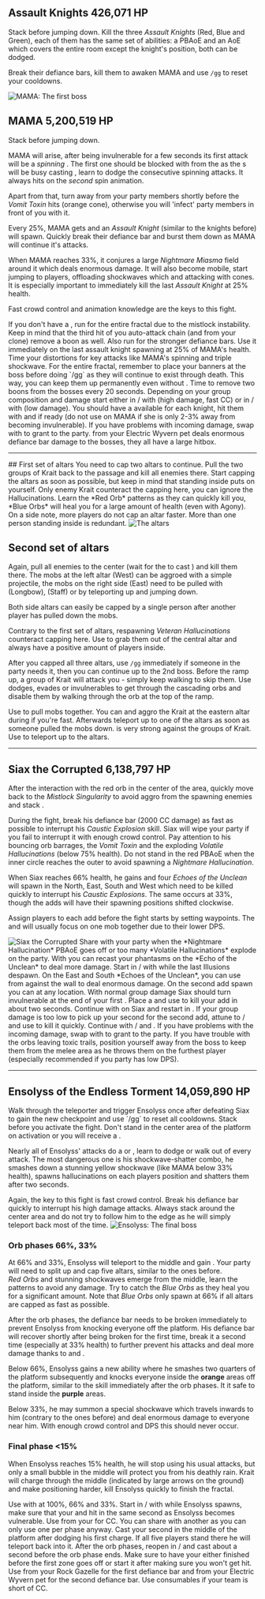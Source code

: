 ## Assault Knights <Item id="50082" text="false"/><Label>426,071 HP</Label>
Stack <Boon name="might"/> before jumping down. Kill the three *Assault Knights* (Red, Blue and Green), each of them has the same set of abilities: a PBAoE <Control name="knockdown"/> and an AoE <Control name="pull"/> which covers the entire room except the knight's position, both can be dodged.

Break their defiance bars, kill them to awaken MAMA and use `/gg` to reset your cooldowns.

<Image src="fractals/nightmare/images/mama.jpg" title="MAMA: The first boss"/>

## <Boss/> MAMA <Item id="50082" text="false"/><Label>5,200,519 HP</Label>
Stack <Boon name="might"/> before jumping down.

MAMA will arise, after being invulnerable for a few seconds its first attack will be a *spinning <Control name="knockback"/>*. The first one should be blocked with <Boon name="aegis"/> from the <Specialization name="mesmer"/> as the <Specialization name="elementalist"/>s will be busy casting <Skill id="5501"/>, learn to dodge the consecutive spinning attacks. It always hits on the *second* spin animation.
 
Apart from that, turn away from your party members shortly before the *Vomit Toxin* hits (orange cone), otherwise you will 'infect' party members in front of you with it.

Every 25%, MAMA gets <Effect name="invulnerability"/> and an *Assault Knight* (similar to the knights before) will spawn. Quickly break their defiance bar and burst them down as MAMA will continue it's attacks.

When MAMA reaches 33%, it conjures a large *Nightmare Miasma* field around it which deals enormous damage. It will also become mobile, start jumping to players, offloading shockwaves which <Control name="knockdown"/> and attacking with <Control name="stun"/> cones. It is especially important to immediately kill the last *Assault Knight* at 25% health.

Fast crowd control and animation knowledge are the keys to this fight.

<Tips>
    <Tip specialization="chronomancer">If you don't have a <Specialization name="spellbreaker"/>, run <Skill id="10267"/> for the entire fractal due to the <Instability name="No Pain, No Gain"/> mistlock instability.    
        Keep in mind that the third hit of you auto-attack chain (and from your <Skill id="10173"/> clone) remove a boon as well.    
        Also run <Skill id="29519"/> for the stronger defiance bars. Use it immediately on the last assault knight spawning at 25% of MAMA's health.    
        Time your distortions for key attacks like MAMA's spinning and triple shockwave.</Tip> 
    <Tip specialization="spellbreaker">For the entire fractal, remember to place your banners at the boss before doing `/gg` as they will continue to exist through death. This way, you can keep them up permanently even without <Boon name="alacrity"/>.    
        Time <Skill id="45252"/> to remove two boons from the bosses every 20 seconds.</Tip>
    <Tip specialization="weaver">Depending on your group composition and damage start either in <Skill id="5494" text="false"/>/<Skill id="5492" text="false"/> with <Skill id="5737"/> (high damage, fast CC) or in <Skill id="5495" text="false"/>/<Skill id="5492" text="false"/> with <Skill id="5528"/> (low damage).    
        You should have a <Skill id="5624"/> available for each knight, hit them with <Skill id="5733"/> and <Skill id="5725"/> if ready (do not use <Skill id="5725"/> on MAMA if she is only 2-3% away from becoming invulnerable).</Tip>
    <Tip specialization="druid">If you have problems with incoming damage, swap <Skill id="12497"/> with <Skill id="12495"/> to grant <Boon name="protection"/> to the party.    
        <Skill id="31639"/> from your Electric Wyvern pet deals enormous defiance bar damage to the bosses, they all have a large hitbox.</Tip>
</Tips>

---

<Grid>
<Column>
## First set of altars <Item id="50082" text="false"/><Item id="24658" text="false"/>
You need to cap two altars to continue. Pull the two groups of Krait back to the passage and kill all enemies there. Start capping the altars as soon as possible, but keep in mind that standing inside puts <Effect name="agony"/> on yourself. Only enemy Krait counteract the capping here, you can ignore the Hallucinations.    
Learn the *Red Orb* patterns as they can quickly kill you, *Blue Orbs* will heal you for a large amount of health (even with Agony).    
On a side note, more players do not cap an altar faster. More than one person standing inside is redundant.
</Column>
<Column width="6" compact>
<Image src="fractals/nightmare/images/altars.jpg" title="The altars" compact/>
</Column>
</Grid>


## Second set of altars <Item id="50082" text="false"/><Item id="24658" text="false"/>
Again, pull all enemies to the center (wait for the <Specialization name="mesmer"/> to cast <Skill id="10186"/>) and kill them there. The mobs at the left altar (West) can be aggroed with a simple projectile, the mobs on the right side (East) need to be pulled with <Skill id="14381"/> (Longbow), <Skill id="5491"/> (Staff) or by teleporting up and jumping down.

Both side altars can easily be capped by a single person after another player has pulled down the mobs.

Contrary to the first set of altars, respawning *Veteran Hallucinations* counteract capping here. Use <Control name="pull"/> to grab them out of the central altar and always have a positive amount of players inside.

After you capped all three altars, use `/gg` immediately if someone in the party needs it, then you can continue up to the 2nd boss. Before the ramp up, a group of Krait will attack you - simply keep walking to skip them. Use dodges, evades or invulnerables to get through the cascading orbs and disable them by walking through the orb at the top of the ramp.

<Tips>
    <Tip specialization="chronomancer">Use <Skill id="10363"/> to pull mobs together.    
        You can <Skill id="10200"/> and aggro the Krait at the eastern altar during <Skill id="29830"/> if you're fast. Afterwards teleport up to one of the altars as soon as someone pulled the mobs down.</Tip>
    <Tip specialization="weaver"><Skill id="5738"/> is very strong against the groups of Krait. Use <Skill id="5536"/> to teleport up to the altars.</Tip>
</Tips>

---

## <Boss/> Siax the Corrupted <Item id="50082" text="false"/><Item id="24658" text="false"/><Label>6,138,797 HP</Label>
After the interaction with the red orb in the center of the area, quickly move back to the *Mistlock Singularity* to avoid aggro from the spawning enemies and stack <Boon name="might"/>.

During the fight, break his defiance bar (2000 CC damage) as fast as possible to interrupt his *Caustic Explosion* skill. Siax will wipe your party if you fail to interrupt it with enough crowd control. Pay attention to his bouncing orb barrages, the *Vomit Toxin* and the exploding *Volatile Hallucinations* (below 75% health). Do not stand in the red PBAoE when the inner circle reaches the outer to avoid spawning a *Nightmare Hallucination*.

When Siax reaches 66% health, he gains <Effect name="invulnerability"/> and four *Echoes of the Unclean* will spawn in the North, East, South and West which need to be killed quickly to interrupt his *Caustic Explosions*. The same occurs at 33%, though the adds will have their spawning positions shifted clockwise.

Assign players to each add before the fight starts by setting waypoints. The <Specialization name="mesmer"/> and <Specialization name="druid"/> will usually focus on one mob together due to their lower DPS.

<Image src="fractals/nightmare/images/siax.jpg" title="Siax the Corrupted"/>

<Tips>
    <Tip specialization="chronomancer">Share <Boon name="aegis"/> with your party when the *Nightmare Hallucination* PBAoE goes off or too many *Volatile Hallucinations* explode on the party.    
        With <Skill id="21750"/> you can recast your phantasms on the *Echo of the Unclean* to deal more damage.</Tip>
    <Tip specialization="weaver"> Start in <Skill id="5495" text="false"/>/<Skill id="5492" text="false"/> with <Skill id="5528"/> while the last Illusions despawn.    
        On the East and South *Echoes of the Unclean*, you can use <Skill id="5697"/> from <Skill id="5516"/> against the wall to deal enormous damage. On the second add spawn you can <Skill id="5697"/> at any location.    
        With normal group damage Siax should turn invulnerable at the end of your first <Skill id="5624"/>. Place a <Skill id="13339"/> and use <Skill id="5697"/> to kill your add in about two seconds.    
        Continue with <Skill id="5531"/> on Siax and restart in <Skill id="5492"/>.    
        If your group damage is too low to pick up your second <Skill id="5516"/> for the second add, attune to <Skill id="5494" text="false"/>/<Skill id="5492" text="false"/> and use <Skill id="41125"/> to kill it quickly.    
        Continue with <Skill id="5494" text="false"/>/<Skill id="5492" text="false"/> and <Skill id="5737"/>.</Tip>
    <Tip specialization="druid">If you have problems with the incoming damage, swap <Skill id="12497"/> with <Skill id="12495"/> to grant <Boon name="protection"/> to the party.    
        If you have trouble with the orbs leaving toxic trails, position yourself away from the boss to keep them from the melee area as he throws them on the furthest player (especially recommended if you party has low DPS).</Tip>    
</Tips>

---

## Ensolyss of the Endless Torment <Item id="50082" text="false"/><Item id="24658" text="false"/><Label>14,059,890 HP</Label>
<Grid>
<Column>
Walk through the teleporter and trigger Ensolyss once after defeating Siax to gain the new checkpoint and use `/gg` to reset all cooldowns. Stack <Boon name="might"/> before you activate the fight. Don't stand in the center area of the platform on activation or you will receive a <Control name="knockback"/>.

Nearly all of Ensolyss' attacks do a <Control name="knockback"/> or <Control name="pull"/>, learn to dodge or walk out of every attack. The most dangerous one is his shockwave-shatter combo, he smashes down a stunning yellow shockwave (like MAMA below 33% health), spawns hallucinations on each players position and shatters them after two seconds.

Again, the key to this fight is fast crowd control. Break his defiance bar quickly to interrupt his high damage attacks. Always stack around the center area and do not try to follow him to the edge as he will simply teleport back most of the time.
</Column>
<Column compact>
<Image src="fractals/nightmare/images/ensolyss.jpg" title="Ensolyss: The final boss" compact/>
</Column>
</Grid>

### Orb phases <Label>66%, 33%</Label>
At 66% and 33%, Ensolyss will teleport to the middle and gain <Effect name="invulnerability"/>. Your party will need to split up and cap five altars, similar to the ones before.    
*Red Orbs* and stunning shockwaves emerge from the middle, learn the patterns to avoid any damage. Try to catch the *Blue Orbs* as they heal you for a significant amount. Note that *Blue Orbs* only spawn at 66% if all altars are capped as fast as possible.

After the orb phases, the defiance bar needs to be broken immediately to prevent Ensolyss from knocking everyone off the platform. His defiance bar will recover shortly after being broken for the first time, break it a second time (especially at 33% health) to further prevent his attacks and deal more damage thanks to <Item id="24868"/> and <Trait id="1502"/>.

Below 66%, Ensolyss gains a new ability where he smashes two quarters of the platform subsequently and knocks everyone inside the **orange** areas off the platform, similar to the skill immediately after the orb phases. It it safe to stand inside the **purple** areas.

Below 33%, he may summon a special shockwave which travels inwards to him (contrary to the ones before) and deal enormous damage to everyone near him. With enough crowd control and DPS this should never occur.

### Final phase <Label><15%</Label>
When Ensolyss reaches 15% health, he will stop using his usual attacks, but only a small bubble in the middle will protect you from his deathly rain. Krait will charge through the middle (indicated by large arrows on the ground) and make positioning harder, kill Ensolyss quickly to finish the fractal.

<Tips>
    <Tip specialization="chronomancer">Use <Skill id="29519"/> with <Skill id="29830"/> at 100%, 66% and 33%.</Tip>
    <Tip specialization="weaver">Start in <Skill id="5495" text="false"/>/<Skill id="5492" text="false"/> with <Skill id="5528"/> while Ensolyss spawns, make sure that your <Skill id="13339"/> and <Skill id="43762"/> hit in the same second as Ensolyss becomes vulnerable.    
        Use <Skill id="5733"/> from your <Skill id="5624"/> for CC.    
        You can share <Skill id="5516"/> with another <Specialization name="weaver"/> as you can only use one per phase anyway.    
        Cast your second <Skill id="5501"/> in the middle of the platform after dodging his first charge. If all five players stand there he will teleport back into it.    
        After the orb phases, reopen in <Skill id="5495" text="false"/>/<Skill id="5492" text="false"/> and cast <Skill id="5528"/> about a second before the orb phase ends. Make sure to have your <Skill id="5501"/> either finished before the first <Control name="knockback"/> zone goes off or start it after making sure you won't get hit.</Tip>
    <Tip specialization="druid">Use <Skill id="43636"/> from your Rock Gazelle for the first defiance bar and <Skill id="31639"/> from your Electric Wyvern pet for the second defiance bar. Use consumables if your team is short of CC.</Tip>    
</Tips>

